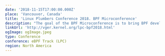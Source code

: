 ```yaml
---
date: '2018-11-15T17:00:00.000Z'
place: 'Vancouver, Canada'
title: 'Linux Plumbers Conference 2018. BPF Microconference'
description: "The goal of the BPF Microconference is to bring BPF developers together to discuss and hash out unresolved issues and to move new ideas forward. The focus of this year's event is on the core BPF infrastructure as well as its many subsystems and related user space tooling."
linkUrl: 'http://vger.kernel.org/lpc-bpf2018.html'
ogImage: ogImage.jpeg
type: Conference
conference: eBPF Track (LPC)
region: North America
---
```

